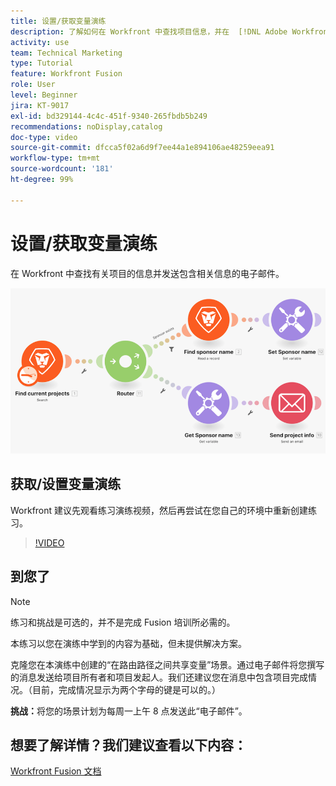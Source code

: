 ```yaml
---
title: 设置/获取变量演练
description: 了解如何在 Workfront 中查找项目信息，并在  [!DNL Adobe Workfront Fusion] 中发送包含相关信息的电子邮件。
activity: use
team: Technical Marketing
type: Tutorial
feature: Workfront Fusion
role: User
level: Beginner
jira: KT-9017
exl-id: bd329144-4c4c-451f-9340-265fbdb5b249
recommendations: noDisplay,catalog
doc-type: video
source-git-commit: dfcca5f02a6d9f7ee44a1e894106ae48259eea91
workflow-type: tm+mt
source-wordcount: '181'
ht-degree: 99%

---
```


# 设置/获取变量演练

在 Workfront 中查找有关项目的信息并发送包含相关信息的电子邮件。

![Fusion 场景的图像](assets/universal-connectors-and-routing-8.png)

## 获取/设置变量演练

Workfront 建议先观看练习演练视频，然后再尝试在您自己的环境中重新创建练习。

>[!VIDEO](https://video.tv.adobe.com/v/335276/?quality=12&learn=on&enablevpops)


## 到您了

>[!NOTE]
>
>练习和挑战是可选的，并不是完成 Fusion 培训所必需的。

本练习以您在演练中学到的内容为基础，但未提供解决方案。

克隆您在本演练中创建的“在路由路径之间共享变量”场景。通过电子邮件将您撰写的消息发送给项目所有者和项目发起人。我们还建议您在消息中包含项目完成情况。（目前，完成情况显示为两个字母的键是可以的。）

**挑战：**&#x200B;将您的场景计划为每周一上午 8 点发送此“电子邮件”。

## 想要了解详情？我们建议查看以下内容：

[Workfront Fusion 文档](https://experienceleague.adobe.com/zh-hans/docs/workfront-fusion/using/get-started-with-fusion/understand-workfront-fusion/workfront-fusion-overview)

